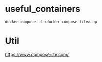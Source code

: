 # useful_containers

`docker-compose -f <docker compose file> up`


# Util
https://www.composerize.com/
